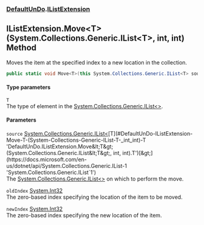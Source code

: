 ### [DefaultUnDo](./DefaultUnDo.md 'DefaultUnDo').[IListExtension](./DefaultUnDo-IListExtension.md 'DefaultUnDo.IListExtension')
## IListExtension.Move&lt;T&gt;(System.Collections.Generic.IList&lt;T&gt;, int, int) Method
Moves the item at the specified index to a new location in the collection.  
```csharp
public static void Move<T>(this System.Collections.Generic.IList<T> source, int oldIndex, int newIndex);
```
#### Type parameters
<a name='DefaultUnDo-IListExtension-Move-T-(System-Collections-Generic-IList-T-_int_int)-T'></a>
`T`  
The type of element in the [System.Collections.Generic.IList&lt;&gt;](https://docs.microsoft.com/en-us/dotnet/api/System.Collections.Generic.IList-1 'System.Collections.Generic.IList`1').  
  
#### Parameters
<a name='DefaultUnDo-IListExtension-Move-T-(System-Collections-Generic-IList-T-_int_int)-source'></a>
`source` [System.Collections.Generic.IList&lt;](https://docs.microsoft.com/en-us/dotnet/api/System.Collections.Generic.IList-1 'System.Collections.Generic.IList`1')[T](#DefaultUnDo-IListExtension-Move-T-(System-Collections-Generic-IList-T-_int_int)-T 'DefaultUnDo.IListExtension.Move&lt;T&gt;(System.Collections.Generic.IList&lt;T&gt;, int, int).T')[&gt;](https://docs.microsoft.com/en-us/dotnet/api/System.Collections.Generic.IList-1 'System.Collections.Generic.IList`1')  
The [System.Collections.Generic.IList&lt;&gt;](https://docs.microsoft.com/en-us/dotnet/api/System.Collections.Generic.IList-1 'System.Collections.Generic.IList`1') on which to perform the move.  
  
<a name='DefaultUnDo-IListExtension-Move-T-(System-Collections-Generic-IList-T-_int_int)-oldIndex'></a>
`oldIndex` [System.Int32](https://docs.microsoft.com/en-us/dotnet/api/System.Int32 'System.Int32')  
The zero-based index specifying the location of the item to be moved.  
  
<a name='DefaultUnDo-IListExtension-Move-T-(System-Collections-Generic-IList-T-_int_int)-newIndex'></a>
`newIndex` [System.Int32](https://docs.microsoft.com/en-us/dotnet/api/System.Int32 'System.Int32')  
The zero-based index specifying the new location of the item.  
  
